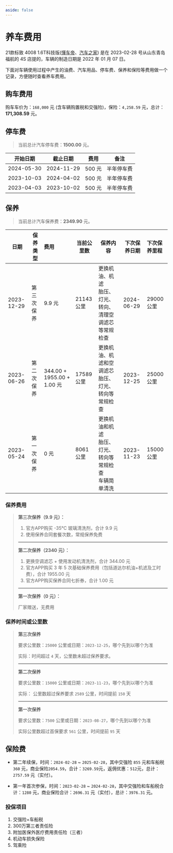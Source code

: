 ```yaml
---
aside: false
---
```


<script setup lang="ts">
import FuelCosts from './components/FuelCosts.vue';
import AutoAccessories from './components/AutoAccessories.vue';
</script>

# 养车费用

21款标致 4008 1.6T科技版([懂车帝](https://www.dongchedi.com/auto/series/340/model-53344)、[汽车之家](https://www.autohome.com.cn/spec/50261/#pvareaid=2042251)) 是在 2023-02-28 号从山东青岛福航的 4S 店提的，车辆的制造日期是 2022 年 01 月 07 日。

下面对车辆使用过程中产生的油费、汽车用品、停车费、保养和保险等费用做一个记录，方便随时查看养车费用。

## 购车费用

购车车价为：`168,000` 元 (含车辆购置税和交强险)，保险：`4,258.59` 元，总计：**171,308.59** 元。

[//]: # (油费)
<FuelCosts />

[//]: # ( 汽车用品)
<AutoAccessories />

## 停车费

> 当前总计汽车停车费：**1500.00** 元。

| 开始日期       | 截止日期       | 费用    | 备注    |
|------------|------------|-------|-------|
| 2024-05-30 | 2024-11-29 | 500 元 | 半年停车费 |
| 2023-10-03 | 2024-04-02 | 500 元 | 半年停车费 |
| 2023-04-03 | 2023-10-02 | 500 元 | 半年停车费 |

## 保养

> 当前总计汽车保养费：**2349.90** 元。

| 日期         | 保养类型  | 费用                        | 当前公里数    | 保养内容                                   | 下次保养日期     | 下次保养里程   |
|------------|-------|:--------------------------|----------|----------------------------------------|------------|:---------|
| 2023-12-29 | 第三次保养 | 9.9 元                     | 21143 公里 | 更换机油、机滤<br />胎压、灯光、转向、清理空调滤芯等常规检查      | 2024-06-29 | 29000 公里 |
| 2023-06-26 | 第二次保养 | 344.00 + 1955.00 + 1.00 元 | 17589 公里 | 更换机油、机滤和空调滤芯<br />胎压、灯光、转向等常规检查        | 2023-12-25 | 25000 公里 |
| 2023-05-24 | 第一次保养 | 0 元                       | 8061 公里  | 更换机油和机滤<br />胎压、灯光、转向等常规检查<br />车辆简单清洗 | 2023-11-23 | 15000 公里 |

### 保养费用

> **第三次保养（9.9 元）：**
> 1. 官方APP购买 -35℃ 玻璃清洗剂，合计 9.9 元
> 2. 使用保养合同套餐次数，常规保养免费
>
> ---
> 
> **第二次保养（2340 元）：**
> 1. 更换空调滤芯 + 使用发动机清洗剂，合计 344.00 元
> 2. 官方APP购买 3 年 5 次基础保养费用（包括道达尔机油+机滤及工时费），合计 1955.00 元
> 3. 官方APP购买保养合同七折券，合计 1.00 元
>
> ---
>
> **第一次保养（0 元）：**
>
> 厂家赠送，无费用

### 保养时间或公里数
> **第三次保养**
>
> 要求公里数：`25000` 公里或日期：`2023-12-25`，哪个先到以哪个为准
>
> 实际：时间超过 `4` 天，公里数未超过保养要求。
>
> ---
> 
> **第二次保养**
>
> 要求公里数：`15000` 公里或日期：`2023-11-23`，哪个先到以哪个为准
>
> 实际： 公里数超过保养要求 `2589` 公里，时间提前 `150` 天
>
> ---
> **第一次保养**
>
> 要求公里数：`7500` 公里或日期：`2023-08-27`，哪个先到以哪个为准
>
> 实际公里数超过首保要求 `561` 公里，时间提前 `95` 天

## 保险费

- 第二年续保，时间：`2024-02-28` ~ `2025-02-28`，其中交强险 `855` 元和车船税 `360` 元，商业保险`2054.59`，合计：`3269.59`元，返佣优惠：`512`元，总计：`2757.59` 元（实付）。

- 第一年首次参保，时间：`2023-02-28` ~ `2024-02-28`，其中交强险和车船税合计：`1280` 元，商业保险合计：`2696.31` 元（实付），总计：`3976.31` 元。

### 投保项目

1. 交强险+车船税
2. 300万第三者责任险
3. 附加医保外医疗费用责任险（三者）
4. 机动车损失保险
5. 驾乘险
